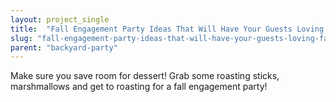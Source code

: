 ```yaml
---
layout: project_single
title:  "Fall Engagement Party Ideas That Will Have Your Guests Loving Fall"
slug: "fall-engagement-party-ideas-that-will-have-your-guests-loving-fall"
parent: "backyard-party"
---
```

Make sure you save room for dessert! Grab some roasting sticks, marshmallows and get to roasting for a fall engagement party!